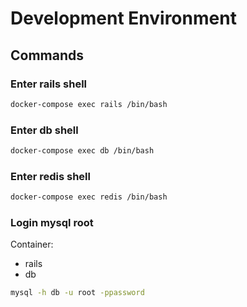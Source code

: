 # Development Environment

## Commands

### Enter rails shell

```bash
docker-compose exec rails /bin/bash
```

### Enter db shell

```bash
docker-compose exec db /bin/bash
```

### Enter redis shell

```bash
docker-compose exec redis /bin/bash
```

### Login mysql root

Container:

- rails
- db

```bash
mysql -h db -u root -ppassword
```
